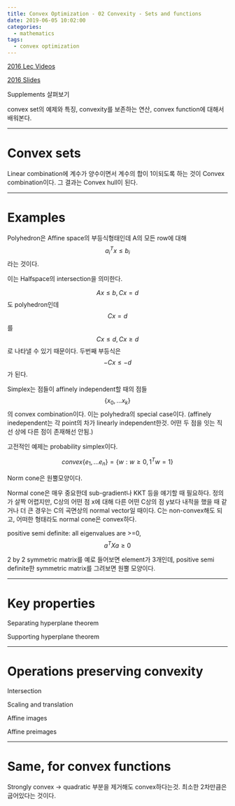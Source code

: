 ```yaml
---
title: Convex Optimization - 02 Convexity - Sets and functions
date: 2019-06-05 10:02:00
categories:
  - mathematics
tags:
  - convex optimization
---
```


[2016 Lec Videos](https://www.youtube.com/watch?v=KKR0_ZJJ0-o)

[2016 Slides](http://www.stat.cmu.edu/~ryantibs/convexopt-F16/lectures/convex-fns.pdf)

Supplements 살펴보기

convex set의 예제와 특징, convexity를 보존하는 연산, convex function에 대해서 배워본다.

---

# Convex sets

Linear combination에 계수가 양수이면서 계수의 합이 1이되도록 하는 것이 Convex combination이다. 그 결과는 Convex hull이 된다.

---

# Examples

Polyhedron은 Affine space의 부등식형태인데 A의 모든 row에 대해 $$a_i^T x \le b_i$$라는 것이다.

이는 Halfspace의 intersection을 의미한다.

$$Ax \le b,Cx=d$$ 도 polyhedron인데 $$Cx=d$$를 $$Cx \le d, Cx \ge d$$로 나타낼 수 있기 때문이다. 두번째 부등식은 $$-Cx \le -d$$가 된다.

Simplex는 점들이 affinely independent할 때의 점들 $$\{ x_0, ... x_k \}$$의 convex combination이다. 이는 polyhedra의 special case이다. (affinely inedependent는 각 point의 차가 linearly independent한것. 어떤 두 점을 잇는 직선 상에 다른 점이 존재해선 안됨.)

고전적인 예제는 probability simplex이다.

$$convex\{e_1,...e_n\}=\{w : w \ge 0, 1^T w = 1\}$$

Norm cone은 원뿔모양이다.

Normal cone은 매우 중요한데 sub-gradient나 KKT 등을 얘기할 때 필요하다. 정의가 살짝 어렵지만, C상의 어떤 점 x에 대해 다른 어떤 C상의 점 y보다 내적을 했을 때 같거나 더 큰 경우는 C의 곡면상의 normal vector일 때이다. C는 non-convex해도 되고, 어떠한 형태라도 normal cone은 convex하다.

positive semi definite: all eigenvalues are >=0, $$a^T X a \ge 0$$

2 by 2 symmetric matrix를 예로 들어보면 element가 3개인데, positive semi definite한 symmetric matrix를 그려보면 원뿔 모양이다.

---

# Key properties

Separating hyperplane theorem

Supporting hyperplane theorem

---

# Operations preserving convexity

Intersection

Scaling and translation

Affine images

Affine preimages

---

# Same, for convex functions

Strongly convex -> quadratic 부분을 제거해도 convex하다는것. 최소한 2차만큼은 굽어있다는 것이다.
